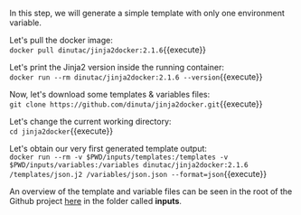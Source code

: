 In this step, we will generate a simple template with only one environment variable.  

Let's pull the docker image:  
`docker pull dinutac/jinja2docker:2.1.6`{{execute}}

Let's print the Jinja2 version inside the running container:  
`docker run --rm dinutac/jinja2docker:2.1.6 --version`{{execute}}

Now, let's download some templates & variables files:  
`git clone https://github.com/dinuta/jinja2docker.git`{{execute}}

Let's change the current working directory:  
`cd jinja2docker`{{execute}}

Let's obtain our very first generated template output:  
`docker run --rm -v $PWD/inputs/templates:/templates -v $PWD/inputs/variables:/variables dinutac/jinja2docker:2.1.6 /templates/json.j2 /variables/json.json --format=json`{{execute}}

An overview of the template and variable files can be seen in the root of the Github project [here](https://github.com/dinuta/jinja2docker) in the folder called **inputs**.
